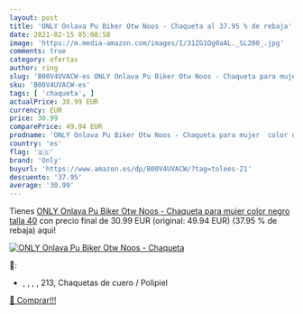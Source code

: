 ```yaml
---
layout: post
title: 'ONLY Onlava Pu Biker Otw Noos - Chaqueta al 37.95 % de rebaja'
date: 2021-02-15 05:08:58
image: 'https://m.media-amazon.com/images/I/31ZG1Qg0aAL._SL200_.jpg'
comments: true
category: ofertas
author: ring
slug: 'B00V4UVACW-es ONLY Onlava Pu Biker Otw Noos - Chaqueta para mujer color...'
sku: 'B00V4UVACW-es'
tags: [ 'chaqueta', ]
actualPrice: 30.99 EUR
currency: EUR
price: 30.99
comparePrice: 49.94 EUR
prodname: 'ONLY Onlava Pu Biker Otw Noos - Chaqueta para mujer  color negro  talla 40'
country: 'es'
flag: '🇪🇸'
brand: 'Only'
buyurl: 'https://www.amazon.es/dp/B00V4UVACW/?tag=tolees-21'
descuento: '37.95'
average: '30.99'
---
```


Tienes [ONLY Onlava Pu Biker Otw Noos - Chaqueta para mujer  color negro  talla 40](https://www.amazon.es/dp/B00V4UVACW/?tag=tolees-21) con precio final de  30.99 EUR (original: 49.94 EUR) (37.95 %  de rebaja) aqui!

[![ONLY Onlava Pu Biker Otw Noos - Chaqueta](https://m.media-amazon.com/images/I/31ZG1Qg0aAL._SL200_.jpg)](https://www.amazon.es/dp/B00V4UVACW/?tag=tolees-21)

🔎:

- , , , , 213, Chaquetas de cuero / Polipiel

[🛒 Comprar!!!](https://www.amazon.es/dp/B00V4UVACW/?tag=tolees-21)
